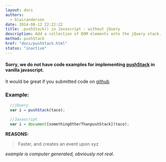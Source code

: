 ```yaml
---
layout: docs
authors:
  - blairanderson
date: 2014-08-12 22:22:22
title: .pushStack() in Javascript - without jQuery
description: Add a collection of DOM elements onto the jQuery stack.
method: pushStack
href: "docs/pushStack.html"
status: "inactive"
---
```


#### Sorry, we do not have code examples for implementing [pushStack](http://api.jquery.com/pushStack/) in vanilla javascript.

It would be great if you submitted code on [github](https://github.com/blairanderson/without-jquery/blob/master/docs/pushStack.md)

### Example:

```javascript
  //jQuery
  var i = pushStack(taco);

  //Javascript
  var i = document[somethingOtherThanpushStack](taco);

```

**REASONS:**
> Faster, and creates an event upon xyz

*example is computer generated, obviously not real.*
